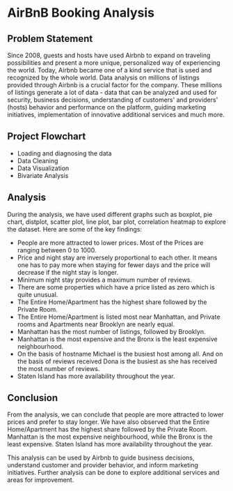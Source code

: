 # **AirBnB Booking Analysis**

## **Problem Statement**

Since 2008, guests and hosts have used Airbnb to expand on traveling possibilities and present a more unique, personalized way of experiencing the world. Today, Airbnb became one of a kind service that is used and recognized by the whole world. Data analysis on millions of listings provided through Airbnb is a crucial factor for the company. These millions of listings generate a lot of data - data that can be analyzed and used for security, business decisions, understanding of customers' and providers' (hosts) behavior and performance on the platform, guiding marketing initiatives, implementation of innovative additional services and much more.

## **Project Flowchart**
- Loading and diagnosing the data
- Data Cleaning
- Data Visualization
- Bivariate Analysis

## **Analysis**
During the analysis, we have used different graphs such as boxplot, pie chart, distplot, scatter plot, line plot, bar plot, correlation heatmap to explore the dataset. Here are some of the key findings:

- People are more attracted to lower prices. Most of the Prices are ranging between 0 to 1000.
- Price and night stay are inversely proportional to each other. It means one has to pay more when staying for fewer days and the price will decrease if the night stay is longer.
- Minimum night stay provides a maximum number of reviews.
- There are some properties which have a price listed as zero which is quite unusual.
- The Entire Home/Apartment has the highest share followed by the Private Room.
- The Entire Home/Apartment is listed most near Manhattan, and Private rooms and Apartments near Brooklyn are nearly equal.
- Manhattan has the most number of listings, followed by Brooklyn.
- Manhattan is the most expensive and the Bronx is the least expensive neighbourhood.
- On the basis of hostname Michael is the busiest host among all. And on the basis of reviews received Dona is the busiest as she has received the most number of reviews.
- Staten Island has more availability throughout the year.

## **Conclusion**
From the analysis, we can conclude that people are more attracted to lower prices and prefer to stay longer. We have also observed that the Entire Home/Apartment has the highest share followed by the Private Room. Manhattan is the most expensive neighbourhood, while the Bronx is the least expensive. Staten Island has more availability throughout the year.

This analysis can be used by Airbnb to guide business decisions, understand customer and provider behavior, and inform marketing initiatives. Further analysis can be done to explore additional services and areas for improvement.

